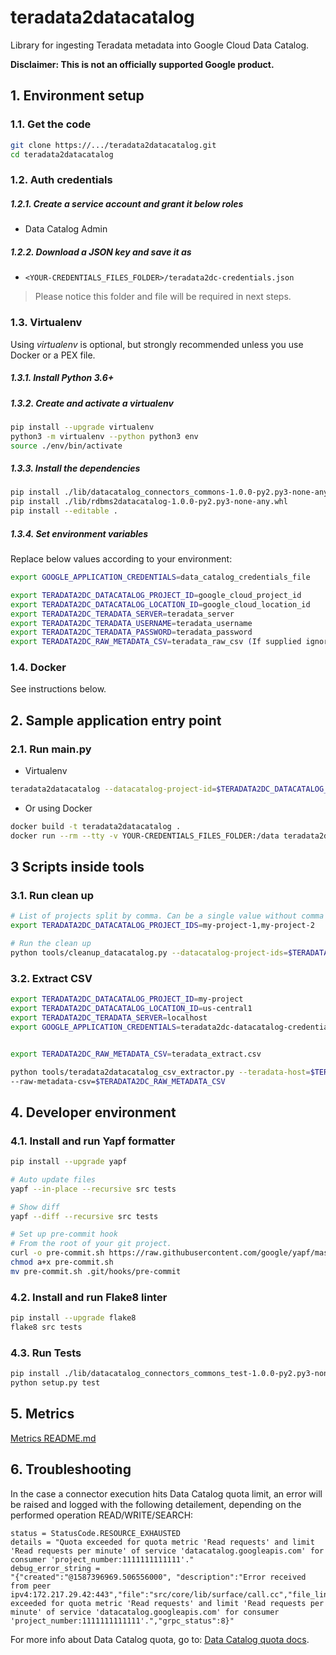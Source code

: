 # teradata2datacatalog

Library for ingesting Teradata metadata into Google Cloud Data Catalog.

**Disclaimer: This is not an officially supported Google product.**

## 1. Environment setup

### 1.1. Get the code

````bash
git clone https://.../teradata2datacatalog.git
cd teradata2datacatalog
````

### 1.2. Auth credentials

##### 1.2.1. Create a service account and grant it below roles

- Data Catalog Admin

##### 1.2.2. Download a JSON key and save it as
- `<YOUR-CREDENTIALS_FILES_FOLDER>/teradata2dc-credentials.json`

> Please notice this folder and file will be required in next steps.

### 1.3. Virtualenv

Using *virtualenv* is optional, but strongly recommended unless you use Docker or a PEX file.

##### 1.3.1. Install Python 3.6+

##### 1.3.2. Create and activate a *virtualenv*

```bash
pip install --upgrade virtualenv
python3 -m virtualenv --python python3 env
source ./env/bin/activate
```

##### 1.3.3. Install the dependencies

```bash
pip install ./lib/datacatalog_connectors_commons-1.0.0-py2.py3-none-any.whl
pip install ./lib/rdbms2datacatalog-1.0.0-py2.py3-none-any.whl
pip install --editable .
```

##### 1.3.4. Set environment variables

Replace below values according to your environment:

```bash
export GOOGLE_APPLICATION_CREDENTIALS=data_catalog_credentials_file

export TERADATA2DC_DATACATALOG_PROJECT_ID=google_cloud_project_id
export TERADATA2DC_DATACATALOG_LOCATION_ID=google_cloud_location_id
export TERADATA2DC_TERADATA_SERVER=teradata_server
export TERADATA2DC_TERADATA_USERNAME=teradata_username
export TERADATA2DC_TERADATA_PASSWORD=teradata_password
export TERADATA2DC_RAW_METADATA_CSV=teradata_raw_csv (If supplied ignores the Teradata server credentials)

```

### 1.4. Docker

See instructions below.

## 2. Sample application entry point

### 2.1. Run main.py

- Virtualenv

```bash
teradata2datacatalog --datacatalog-project-id=$TERADATA2DC_DATACATALOG_PROJECT_ID --datacatalog-location-id=$TERADATA2DC_DATACATALOG_LOCATION_ID --teradata-host=$TERADATA2DC_TERADATA_SERVER --teradata-user=$TERADATA2DC_TERADATA_USERNAME --teradata-pass=$TERADATA2DC_TERADATA_PASSWORD --raw-metadata-csv=$TERADATA2DC_RAW_METADATA_CSV      
```

- Or using Docker

```bash
docker build -t teradata2datacatalog .
docker run --rm --tty -v YOUR-CREDENTIALS_FILES_FOLDER:/data teradata2datacatalog --datacatalog-project-id=$TERADATA2DC_DATACATALOG_PROJECT_ID  --datacatalog-location-id=$TERADATA2DC_DATACATALOG_LOCATION_ID --teradata-host=$TERADATA2DC_TERADATA_SERVER --teradata-user=$TERADATA2DC_TERADATA_USERNAME --teradata-pass=$TERADATA2DC_TERADATA_PASSWORD --raw-metadata-csv=$TERADATA2DC_RAW_METADATA_CSV    
```

## 3 Scripts inside tools

### 3.1. Run clean up

```bash
# List of projects split by comma. Can be a single value without comma
export TERADATA2DC_DATACATALOG_PROJECT_IDS=my-project-1,my-project-2
```

```bash
# Run the clean up
python tools/cleanup_datacatalog.py --datacatalog-project-ids=$TERADATA2DC_DATACATALOG_PROJECT_IDS 

```

### 3.2. Extract CSV

```bash
export TERADATA2DC_DATACATALOG_PROJECT_ID=my-project
export TERADATA2DC_DATACATALOG_LOCATION_ID=us-central1
export TERADATA2DC_TERADATA_SERVER=localhost
export GOOGLE_APPLICATION_CREDENTIALS=teradata2dc-datacatalog-credentials.json


export TERADATA2DC_RAW_METADATA_CSV=teradata_extract.csv

```

```bash
python tools/teradata2datacatalog_csv_extractor.py --teradata-host=$TERADATA2DC_TERADATA_SERVER --teradata-user=$TERADATA2DC_TERADATA_USERNAME --teradata-pass=$TERADATA2DC_TERADATA_PASSWORD
--raw-metadata-csv=$TERADATA2DC_RAW_METADATA_CSV  

```

## 4. Developer environment

### 4.1. Install and run Yapf formatter

```bash
pip install --upgrade yapf

# Auto update files
yapf --in-place --recursive src tests

# Show diff
yapf --diff --recursive src tests

# Set up pre-commit hook
# From the root of your git project.
curl -o pre-commit.sh https://raw.githubusercontent.com/google/yapf/master/plugins/pre-commit.sh
chmod a+x pre-commit.sh
mv pre-commit.sh .git/hooks/pre-commit
```

### 4.2. Install and run Flake8 linter

```bash
pip install --upgrade flake8
flake8 src tests
```

### 4.3. Run Tests

```bash
pip install ./lib/datacatalog_connectors_commons_test-1.0.0-py2.py3-none-any.whl
python setup.py test
```

## 5. Metrics

[Metrics README.md](docs/README.md)

## 6. Troubleshooting

In the case a connector execution hits Data Catalog quota limit, an error will be raised and logged with the following detailement, depending on the performed operation READ/WRITE/SEARCH: 
```
status = StatusCode.RESOURCE_EXHAUSTED
details = "Quota exceeded for quota metric 'Read requests' and limit 'Read requests per minute' of service 'datacatalog.googleapis.com' for consumer 'project_number:1111111111111'."
debug_error_string = 
"{"created":"@1587396969.506556000", "description":"Error received from peer ipv4:172.217.29.42:443","file":"src/core/lib/surface/call.cc","file_line":1056,"grpc_message":"Quota exceeded for quota metric 'Read requests' and limit 'Read requests per minute' of service 'datacatalog.googleapis.com' for consumer 'project_number:1111111111111'.","grpc_status":8}"
```
For more info about Data Catalog quota, go to: [Data Catalog quota docs](https://cloud.google.com/data-catalog/docs/resources/quotas).
